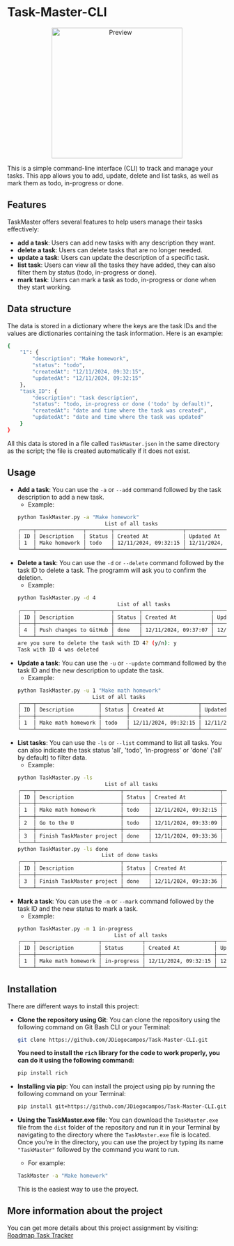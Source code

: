# Task-Master-CLI

<p align="center">
    <img src="IconTaskMaster.ico" alt="Preview" width="300" height="300">
</p>

This is a simple command-line interface (CLI) to track and manage your tasks. This app allows you to add, update, delete and list tasks, as well as mark them as todo, in-progress or done.

## Features

TaskMaster offers several features to help users manage their tasks effectively:

- **add a task**: Users can add new tasks with any description they want.
- **delete a task**: Users can delete tasks that are no longer needed.
- **update a task**: Users can update the description of a specific task.
- **list task**: Users can view all the tasks they have added, they can also filter them by status (todo, in-progress or done).
- **mark task**: Users can mark a task as todo, in-progress or done when they start working.

## Data structure

The data is stored in a dictionary where the keys are the task IDs and the values are dictionaries containing the task information. Here is an example:

```bash
{
    "1": {
        "description": "Make homework",
        "status": "todo",
        "createdAt": "12/11/2024, 09:32:15",
        "updatedAt": "12/11/2024, 09:32:15"
    },
    "task_ID": {
        "description": "task description",
        "status": "todo, in-progress or done ('todo' by default)",
        "createdAt": "date and time where the task was created",
        "updatedAt": "date and time where the task was updated"
    }
}
```
All this data is stored in a file called `TaskMaster.json` in the same directory as the script; the file is created automatically if it does not exist.

## Usage

- **Add a task**: You can use the `-a` or `--add` command followed by the task description to add a new task.
    - Example:
    ```bash
    python TaskMaster.py -a "Make homework"
                                List of all tasks
    ╭────┬───────────────┬────────┬──────────────────────┬──────────────────────╮
    │ ID │ Description   │ Status │ Created At           │ Updated At           │
    │ 1  │ Make homework │ todo   │ 12/11/2024, 09:32:15 │ 12/11/2024, 09:32:15 │
    ╰────┴───────────────┴────────┴──────────────────────┴──────────────────────╯
    ```
- **Delete a task**: You can use the `-d` or `--delete` command followed by the task ID to delete a task. The programm will ask you to confirm the deletion.
    - Example:
    ```bash
    python TaskMaster.py -d 4                       
                                    List of all tasks
    ╭────┬────────────────────────┬────────┬──────────────────────┬──────────────────────╮
    │ ID │ Description            │ Status │ Created At           │ Updated At           │
    ├────┼────────────────────────┼────────┼──────────────────────┼──────────────────────┤
    │ 4  │ Push changes to GitHub │ done   │ 12/11/2024, 09:37:07 │ 12/11/2024, 09:37:57 │
    ╰────┴────────────────────────┴────────┴──────────────────────┴──────────────────────╯
    are you sure to delete the task with ID 4? (y/n): y
    Task with ID 4 was deleted
    ```
- **Update a task**: You can use the `-u` or `--update` command followed by the task ID and the new description to update the task.
    - Example:
    ```bash
    python TaskMaster.py -u 1 "Make math homework"
                            List of all tasks
    ╭────┬────────────────────┬────────┬──────────────────────┬──────────────────────╮
    │ ID │ Description        │ Status │ Created At           │ Updated At           │
    ├────┼────────────────────┼────────┼──────────────────────┼──────────────────────┤
    │ 1  │ Make math homework │ todo   │ 12/11/2024, 09:32:15 │ 12/11/2024, 13:11:10 │
    ╰────┴────────────────────┴────────┴──────────────────────┴──────────────────────╯
    ```
- **List tasks**: You can use the `-ls` or `--list` command to list all tasks. You can also indicate the task status 'all', 'todo', 'in-progress' or 'done' ('all' by default) to filter data.
    - Example:
    ```bash
    python TaskMaster.py -ls
                                List of all tasks
    ╭────┬───────────────────────────┬────────┬──────────────────────┬──────────────────────╮
    │ ID │ Description               │ Status │ Created At           │ Updated At           │
    ├────┼───────────────────────────┼────────┼──────────────────────┼──────────────────────┤
    │ 1  │ Make math homework        │ todo   │ 12/11/2024, 09:32:15 │ 12/11/2024, 13:11:10 │
    ├────┼───────────────────────────┼────────┼──────────────────────┼──────────────────────┤
    │ 2  │ Go to the U               │ todo   │ 12/11/2024, 09:33:09 │ 12/11/2024, 09:33:09 │
    ├────┼───────────────────────────┼────────┼──────────────────────┼──────────────────────┤
    │ 3  │ Finish TaskMaster project │ done   │ 12/11/2024, 09:33:36 │ 12/11/2024, 09:37:40 │
    ╰────┴───────────────────────────┴────────┴──────────────────────┴──────────────────────╯
    python TaskMaster.py -ls done
                               List of done tasks
    ╭────┬───────────────────────────┬────────┬──────────────────────┬──────────────────────╮
    │ ID │ Description               │ Status │ Created At           │ Updated At           │
    ├────┼───────────────────────────┼────────┼──────────────────────┼──────────────────────┤
    │ 3  │ Finish TaskMaster project │ done   │ 12/11/2024, 09:33:36 │ 12/11/2024, 09:37:40 │
    ╰────┴───────────────────────────┴────────┴──────────────────────┴──────────────────────╯
    ```
- **Mark a task**: You can use the `-m` or `--mark` command followed by the task ID and the new status to mark a task.
    - Example:
    ```bash
    python TaskMaster.py -m 1 in-progress
                                   List of all tasks
    ╭────┬────────────────────┬─────────────┬──────────────────────┬──────────────────────╮
    │ ID │ Description        │ Status      │ Created At           │ Updated At           │
    ├────┼────────────────────┼─────────────┼──────────────────────┼──────────────────────┤
    │ 1  │ Make math homework │ in-progress │ 12/11/2024, 09:32:15 │ 12/11/2024, 13:22:28 │
    ╰────┴────────────────────┴─────────────┴──────────────────────┴──────────────────────╯
    ```

## Installation

There are different ways to install this project:

- **Clone the repository using Git**: You can clone the repository using the following command on Git Bash CLI or your Terminal:
    ```bash
    git clone https://github.com/JDiegocampos/Task-Master-CLI.git
    ```
    **You need to install the `rich` library for the code to work properly, you can do it using the following command:**
  ```bash
  pip install rich
  ```
- **Installing via pip**: You can install the project using pip by running the following command on your Terminal:
    ```bash
    pip install git+https://github.com/JDiegocampos/Task-Master-CLI.git
    ```

- **Using the TaskMaster.exe file**: You can download the `TaskMaster.exe` file from the `dist` folder of the repository and run it in your Terminal by navigating to the directory where the `TaskMaster.exe` file is located.
Once you're in the directory, you can use the project by typing its name `"TaskMaster"` followed by the command you want to run.
    - For example:
    ```bash
    TaskMaster -a "Make homework"
    ```
    This is the easiest way to use the proyect.

## More information about the project

You can get more details about this project assignment by visiting: [Roadmap Task Tracker](https://roadmap.sh/projects/task-tracker)
